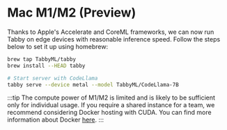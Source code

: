 # Mac M1/M2 (Preview)

Thanks to Apple's Accelerate and CoreML frameworks, we can now run Tabby on edge devices with reasonable inference speed. Follow the steps below to set it up using homebrew:

```bash
brew tap TabbyML/tabby
brew install --HEAD tabby

# Start server with CodeLlama
tabby serve --device metal --model TabbyML/CodeLlama-7B
```

:::tip
The compute power of M1/M2 is limited and is likely to be sufficient only for individual usage. If you require a shared instance for a team, we recommend considering Docker hosting with CUDA. You can find more information about Docker [here](./docker).
:::
